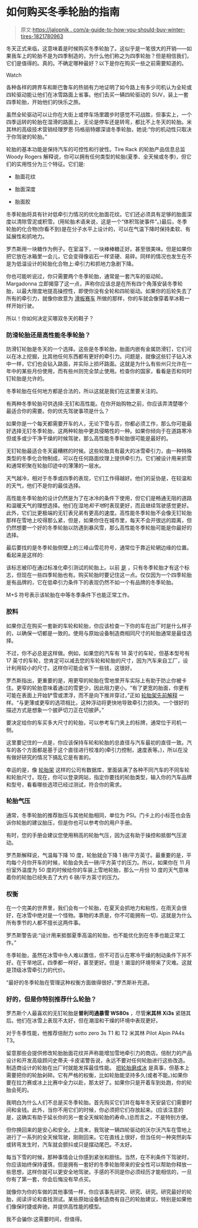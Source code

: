 # 如何购买冬季轮胎的指南

> 原文:[https://jalopnik . com/a-guide-to-how-you-should-buy-winter-tires-1821780963](https://jalopnik.com/a-guide-to-how-you-should-buy-winter-tires-1821780963)

冬天正式来临，这意味着是时候购买冬季轮胎了。这似乎是一笔很大的开销——如果我车上的轮胎不是为四季制造的，为什么他们称之为四季轮胎？但是相信我们，它们是值得的。真的。不确定哪种最好？以下是你在购买一些之前需要知道的。

Watch

各种各样的跨界车和斯巴鲁车的热销有力地证明了如今路上有多少司机认为全轮或四轮驱动能让他们在冰雪路面上省事。他们去买一辆四轮驱动的 SUV，装上一套四季轮胎，开始他们的快乐之旅。

虽然全轮驱动可以让你在大街上或停车场里踱步时感觉不可战胜，但事实上，一个四季运转的轮胎在湿滑的路面上，无论是停车还是转弯，都比不上冬天的轮胎。米其林的高级技术营销经理罗恩·玛格丽特娜深谙冬季轮胎，她说:“你的机动性只取决于你驾驶的轮胎。”

轮胎的基本功能是保持汽车的可控性和行驶性。Tire Rack 的轮胎产品信息总监 Woody Rogers 解释说，你可以拥有任何类型的轮胎(夏季、全天候或冬季)，但它们的实用性分为三个特征。它们是:

*   胎面花纹

*   胎面深度

*   胎面胶

冬季轮胎将具有针对低牵引力情况的优化胎面花纹。它们还必须具有足够的胎面深度以清除雪泥或积雪。(用轮胎术语来说，这是一个“体积驾驶事件”。)最后，冬季轮胎的化合物(你看不到)是在分子水平上设计的，可以在气温下降时保持柔软、有延展性和抓地力。

罗杰斯用一块糖作为例子。在室温下，一块棒棒糖正好。甚至很美味。但是如果你把它放在冰箱里一会儿，它会变得像岩石一样坚硬、易碎。同样的情况也发生在不是为低温设计的轮胎化合物上:牵引力和抓地力急剧下降。

你也可能听说过，你只需要两个冬季轮胎，通常是一套汽车的驱动轮。Margadonna 立即揭穿了这一点，声称你应该总是在所有四个角落安装冬季轮胎，以最大限度地提高操控性，即使你没有全轮和四轮驱动。如果你的后轮失去了所有的牵引力，就像你故意为 [滑板赛车](https://jalopnik.com/the-worst-idea-in-racing-1819621196) 所做的那样，你的车就会像穿着旱冰鞋一样开始行驶。

所以！你如何决定买哪双冬天的鞋子？

### 防滑轮胎还是高性能冬季轮胎？

防滑钉轮胎是冬天的一个选择。这些是冬季轮胎，胎面内嵌有金属防滑钉，它们可以在冰上挖掘，比其他任何东西都有更好的牵引力。问题是，就像这些钉子钻入冰中一样，它们也会钻入路面，并实际上损坏路面。这就是为什么有些州只允许在一年中的某些月份使用，而有些州则完全禁止使用。检查你的国家，看看是否和何时钉轮胎是允许的。

冬季轮胎在任何地方都是合法的，所以这就是我们在这里要关注的。

有两种冬季轮胎可供选择:无钉和高性能。在你开始购物之前，你应该弄清楚哪个最适合你的需要。你的优先驾驶事项是什么？

如果你是一个每天都需要开车的人，无论下雪与否，你都必须工作，那么你可能最好选择无钉冬季轮胎，这两种轮胎中更具侵略性的一种。如果你倾向于在道路寒冷但或多或少干净干燥的时候驾驶，那么高性能冬季轮胎很可能是最好的。

无钉轮胎最适合冬天最糟糕的时候。这些轮胎具有最大的冰雪牵引力，由一种特殊类型的冬季化合物制成，可以在任何路面纹理上提供牵引力。它们被设计用来抓雪和通常积聚在轮胎印迹中的薄薄的一层水。

天气越冷，相对于冬季或四季的表现，它们工作得越好。他们的妥协是，在较温和的天气，他们不是你的最佳选择。

高性能冬季轮胎的设计仍然是为了在冰冷的条件下使用，但它们是畅通无阻的道路和温暖天气的理想选择。他们在湿地*和干地*时表现更好，而且继续驾驶感觉更好。此外，它们比更极端的无钉表兄弟有更高的速度。高性能冬季轮胎不会像无钉轮胎那样在雪地上咬得那么紧，但是，如果你住在城市里，每天不会开很远的距离，但仍然想要一个好的冬季轮胎以防遇到暴风雪，那么高性能冬季轮胎可能是你最好的选择。

最后要找的是冬季轮胎侧壁上的三峰山雪花符号，通常位于靠近轮辋边缘的位置。看起来是这样的:

该标志被印在通过标准化牵引测试的轮胎上。以前 [是](https://www.tirerack.com/tires/tiretech/techpage.jsp?techid=125) ，只有冬季轮胎才有这个标志，但现在一些四季轮胎也有。购买轮胎时要记住这一点。仅仅因为一个四季轮胎是有品牌的，它在低牵引力条件下的表现仍然不如一个有品牌的冬季轮胎。

M+S 符号表示该轮胎在中等冬季条件下也能正常工作。

### 胶料

如果你正在购买一套新的车轮和轮胎，你应该检查一下你的车在出厂时是什么样子的，以确保一切都是一致的。使用与原始设备制造商相同尺寸的轮胎通常是最佳选择。

不过，你不必总是这样做。例如，如果您的汽车有 18 英寸的车轮，但基本型号有 17 英寸的车轮，您肯定可以减去您的车轮和轮胎的尺寸，因为汽车来自工厂，设计利用较小的尺寸。这样你可能会省下一些钱，这很好。

罗杰斯指出，更重要的是，用更窄的轮胎在雪地里开车实际上有助于防止你被卡住。更窄的轮胎意味着通过的雪更少，因此阻力更小。“有了更宽的胎面，你更有可能在表面上开始铲雪或漂浮，而不是向下推并穿过，”正如 [轮胎架先前解释](https://blog.tirerack.com/blog/hunters-ramblings/why-are-narrower-tires-better-for-winter) 一样。“与更薄或更窄的选项相比，这种浮动将更快地导致牵引力损失。一个很好的描述方式是想象一个披萨切刀正在切披萨。”

要决定给你的车买多大尺寸的轮胎，可以参考车门夹上的标牌，通常位于司机一侧。

这里要记住的一点是，你应该保持车轮和轮胎的总直径与汽车最初的直径一致。汽车的各个方面都是基于这个直径进行校准的(牵引力控制，速度表等。)，所以在没有做好研究的情况下搞乱它是有害的。

幸运的是，像 [轮胎架](https://www.tirerack.com/content/tirerack/desktop/en/homepage.html) 这样的公司有数据库，里面装满了各种不同汽车的不同车轮和轮胎尺寸。现在，你可以登录网站，指定你要找的轮胎类型，输入你的汽车品牌和型号，看看哪些选项已经过测试，符合你的需求。

### 轮胎气压

通常，冬季轮胎的推荐胎压与其他轮胎相同，单位为 PSI。门卡上的小标签也会告诉你轮胎的建议胎压，但是你也可以参考你的用户手册。

有时，您的手册会建议您使用稍高的轮胎气压，因为这有助于操控和抵御气压波动。

罗杰斯解释说，气温每下降 10 度，轮胎就会下降 1 磅/平方英寸。最重要的是，平均每个月你开车的时候，轮胎会失去一磅/平方英寸的压力。所以，如果你在 11 月份室外温度为 50 度的时候给你的车装上雪地轮胎，那么一月份 10 度的天气意味着你的轮胎已经失去了大约 6 磅/平方英寸的压力。

### 权衡

在一个完美的世界里，我们会有一个轮胎，在夏天会抓地力和粘性，在雨天会很好，在冰雪中绝对是一个怪物。事物的本质是，你不可能拥有一切，这就是为什么所有季节的人都不擅长这两件事。

罗杰斯警告说:“设计用来抵御夏季高温的轮胎，也不能优化到在冬季也能正常工作。”

冬季轮胎，虽然在冰雪中令人难以置信，但不可否认在寒冷干燥的制动条件下并不好。在干旱地区，四季都一样好，甚至更好。但是！潮湿的环境带来了灾难。这就是顶级冰雪牵引力的代价。

“最好的冬季轮胎在管理这种权衡方面做得很好，”罗杰斯补充道。

### 好的，但是你特别推荐什么轮胎？

罗杰斯个人最喜欢的无钉轮胎是**普利司通暴雪 WS80s** ，尽管**米其林 Xi3s** 紧随其后。他们在冰雪上表现不太好，但在潮湿和干燥的环境中表现更好。

对于冬季性能，他推荐倍耐力 sotto zero 3s T1 和 T2 米其林 Pilot Alpin PA4s T3。

留意那些会提供修改轮胎胎面花纹并声称能增加雪地牵引力的商店。倍耐力的产品设计和开发高级顾问史蒂夫·卡皮诺警告说，永远不要对任何轮胎进行这些改造。制造商设计的轮胎在出厂时就能发挥最佳性能。 [把轮胎磨成冰](https://www.youtube.com/watch?v=P5bnYgI30ZQ) 是真事，但基本上需要把你的轮胎剁碎。它有严格的权衡，比如轮胎能坚持多久(或者不能。)如果你要在拉力赛或冰上比赛中全力以赴，那太好了。如果你只是开着车到处跑，你的轮胎会死的。

我明白为什么人们不总是买冬季轮胎。首先购买它们并在每年冬天安装它们需要时间和金钱。此外，当你不用它们的时候，你必须把它们存放起来。(应该注意的是，这确实有助于延长你的另一套全天候轮胎的寿命。)总而言之，不是特别方便。

但你换回来的是安心和安全。上周末，我驾驶一辆四轮驱动的沃尔沃汽车在雪地上进行了一系列的全天候驾驶，刚刚回来。它在直线上很好，但当任何一种突然刹车或转弯发生时，汽车就会颤抖或只是摆动尾巴。不太好。

每当下雪的时候，那种事情会让你感到紧张和胆怯。当然，在不利条件下驾驶时，你应该始终保持谨慎，但是拥有一套好的冬季轮胎带来的安全性可以帮助你释放一些思想，这样你就可以更安全地驾驶。手感的不同是你必须经历才能相信的，一旦你有了第一套，你会后悔没有早点买。

就像你为你的车做的其他事情一样，你应该事先研究、研究、研究。研究最好的轮胎，阅读评论和查找测试。某些原始设备制造商有自己的轮胎建议，特别是如果他们像保时捷或奔驰，并提供高性能的模型。

我不会骗你:这需要时间，但值得。